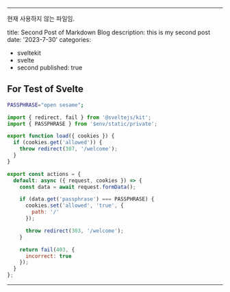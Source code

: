 <script>
</script>

---
현재 사용하지 않는 파일임.

title: Second Post of Markdown Blog
description: this is my second post
date: '2023-7-30'
categories:
  - sveltekit
  - svelte
  - second
published: true

## For Test of Svelte

```bash
PASSPHRASE="open sesame";
```

```js {1-3,4} /PASSPHRASE/
import { redirect, fail } from '@sveltejs/kit';
import { PASSPHRASE } from '$env/static/private';

export function load({ cookies }) {
  if (cookies.get('allowed')) {
    throw redirect(307, '/welcome');
  }
}

export const actions = {
  default: async ({ request, cookies }) => {
    const data = await request.formData();

    if (data.get('passphrase') === PASSPHRASE) {
      cookies.set('allowed', 'true', {
        path: '/'
      });

      throw redirect(303, '/welcome');
    }

    return fail(403, {
      incorrect: true
    });
  }
};
```

---